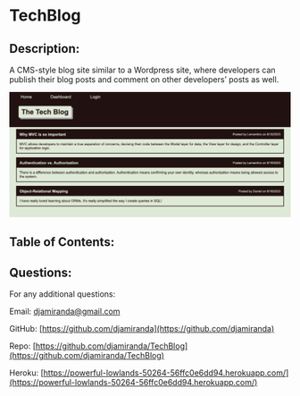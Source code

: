 # TechBlog
  
  
  ## Description:
  A CMS-style blog site similar to a Wordpress site, where developers can publish their blog posts and comment on other developers’ posts as well.

  ![screenshot.png from assets/images should be here](./assets/images/screenshot.png)
  
  ## Table of Contents:
  
  ## Questions:
  
  For any additional questions:
  
  Email:
  djamiranda@gmail.com
  
  GitHub:
  [https://github.com/djamiranda](https://github.com/djamiranda)
  
  Repo:
  [https://github.com/djamiranda/TechBlog](https://github.com/djamiranda/TechBlog)

  Heroku:
  [https://powerful-lowlands-50264-56ffc0e6dd94.herokuapp.com/](https://powerful-lowlands-50264-56ffc0e6dd94.herokuapp.com/)


